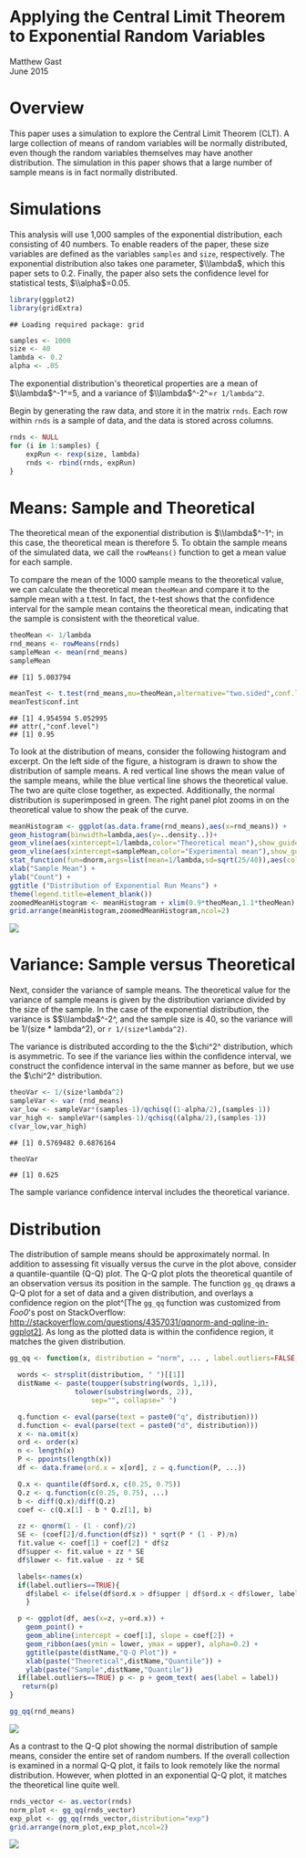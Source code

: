 # Applying the Central Limit Theorem to Exponential Random Variables
Matthew Gast  
June 2015  

# Overview

This paper uses a simulation to explore the Central Limit Theorem
(CLT).  A large collection of means of random variables will be
normally distributed, even though the random variables themselves may
have another distribution.  The simulation in this paper shows that a
large number of sample means is in fact normally distributed.

# Simulations

This analysis will use 1,000 samples of the exponential distribution,
each consisting of 40 numbers.  To enable readers of the paper, these
size variables are defined as the variables `samples` and `size`,
respectively.  The exponential distribution also takes one parameter,
$\\lambda$, which this paper sets to 0.2.  Finally, the paper also
sets the confidence level for statistical tests, $\\alpha$=0.05.


```r
library(ggplot2)
library(gridExtra)
```

```
## Loading required package: grid
```

```r
samples <- 1000
size <- 40
lambda <- 0.2
alpha <- .05
```

The exponential distribution's theoretical properties are a mean of
$\\lambda$^-1^=5, and a variance of $\\lambda$^-2^=`r
1/lambda^2`.

Begin by generating the raw data, and store it in the matrix `rnds`.  Each row within `rnds` is a sample of data, and the data is stored across columns.


```r
rnds <- NULL
for (i in 1:samples) {
    expRun <- rexp(size, lambda)
    rnds <- rbind(rnds, expRun)
}
```

# Means: Sample and Theoretical

The theoretical mean of the exponential distribution is
$\\lambda$^-1^; in this case, the theoretical mean is therefore 5.  To
obtain the sample means of the simulated data, we call the
`rowMeans()` function to get a mean value for each sample.

To compare the mean of the 1000 sample means to the theoretical
value, we can calculate the theoretical mean `theoMean` and compare it
to the sample mean with a t.test.  In fact, the t-test shows that the
confidence interval for the sample mean contains the theoretical mean,
indicating that the sample is consistent with the theoretical value.


```r
theoMean <- 1/lambda
rnd_means <- rowMeans(rnds)
sampleMean <- mean(rnd_means)
sampleMean
```

```
## [1] 5.003794
```

```r
meanTest <- t.test(rnd_means,mu=theoMean,alternative="two.sided",conf.level=(1-alpha))
meanTest$conf.int
```

```
## [1] 4.954594 5.052995
## attr(,"conf.level")
## [1] 0.95
```

To look at the distribution of means, consider the following histogram
and excerpt.  On the left side of the figure, a histogram is drawn to
show the distribution of sample means.  A red vertical line shows the
mean value of the sample means, while the blue vertical line shows the
theoretical value.  The two are quite close together, as expected.
Additionally, the normal distribution is superimposed in green.  The
right panel plot zooms in on the theoretical value to show the peak of
the curve.


```r
meanHistogram <- ggplot(as.data.frame(rnd_means),aes(x=rnd_means)) + 
geom_histogram(binwidth=lambda,aes(y=..density..))+
geom_vline(aes(xintercept=1/lambda,color="Theoretical mean"),show_guide=TRUE) +
geom_vline(aes(xintercept=sampleMean,color="Experimental mean"),show_guide=TRUE) + 
stat_function(fun=dnorm,args=list(mean=1/lambda,sd=sqrt(25/40)),aes(color="Fitted_normal")) +
xlab("Sample Mean") +
ylab("Count") +
ggtitle ("Distribution of Exponential Run Means") +
theme(legend.title=element_blank())
zoomedMeanHistogram <- meanHistogram + xlim(0.9*theoMean,1.1*theoMean)
grid.arrange(meanHistogram,zoomedMeanHistogram,ncol=2)
```

![](clt-simulation_files/figure-html/mean_histogram-1.png) 

# Variance: Sample versus Theoretical

Next, consider the variance of sample means.  The theoretical value
for the variance of sample means is given by the distribution variance
divided by the size of the sample.  In the case of the exponential
distribution, the variance is $$\\lambda$^-2^, and the sample size is
40, so the variance will be 1/(size * lambda^2), or `r
1/(size*lambda^2)`.

The variance is distributed according to the the $\chi^2^
distribution, which is asymmetric.  To see if the variance lies within
the confidence interval, we construct the confidence interval in the
same manner as before, but we use the $\chi^2^ distribution.


```r
theoVar <- 1/(size*lambda^2)
sampleVar <- var (rnd_means)
var_low <- sampleVar*(samples-1)/qchisq((1-alpha/2),(samples-1))
var_high <- sampleVar*(samples-1)/qchisq((alpha/2),(samples-1))
c(var_low,var_high)
```

```
## [1] 0.5769482 0.6876164
```

```r
theoVar
```

```
## [1] 0.625
```

The sample variance confidence interval includes the theoretical variance.

# Distribution

The distribution of sample means should be approximately normal.  In
addition to assessing fit visually versus the curve in the plot above,
consider a quantile-quantile (Q-Q) plot.  The Q-Q plot plots the
theoretical quantile of an observation versus its position in the
sample.  The function `gg_qq` draws a Q-Q plot for a set of data and a
given distribution, and overlays a confidence region on the plot^[The
`gg_qq` function was customized from *Foo0*'s post on StackOverflow:
http://stackoverflow.com/questions/4357031/qqnorm-and-qqline-in-ggplot2].
As long as the plotted data is within the confidence region, it
matches the given distribution.


```r
gg_qq <- function(x, distribution = "norm", ... , label.outliers=FALSE, conf = 0.95 ){

  words <- strsplit(distribution, " ")[[1]]
  distName <- paste(toupper(substring(words, 1,1)),
  	            tolower(substring(words, 2)),
                    sep="", collapse=" ")

  q.function <- eval(parse(text = paste0("q", distribution)))
  d.function <- eval(parse(text = paste0("d", distribution)))
  x <- na.omit(x)
  ord <- order(x)
  n <- length(x)
  P <- ppoints(length(x))
  df <- data.frame(ord.x = x[ord], z = q.function(P, ...))

  Q.x <- quantile(df$ord.x, c(0.25, 0.75))
  Q.z <- q.function(c(0.25, 0.75), ...)
  b <- diff(Q.x)/diff(Q.z)
  coef <- c(Q.x[1] - b * Q.z[1], b)

  zz <- qnorm(1 - (1 - conf)/2)
  SE <- (coef[2]/d.function(df$z)) * sqrt(P * (1 - P)/n)
  fit.value <- coef[1] + coef[2] * df$z
  df$upper <- fit.value + zz * SE
  df$lower <- fit.value - zz * SE

  labels<-names(x)
  if(label.outliers==TRUE){ 
    df$label <- ifelse(df$ord.x > df$upper | df$ord.x < df$lower, labels[ord],"")
    }

  p <- ggplot(df, aes(x=z, y=ord.x)) +
    geom_point() + 
    geom_abline(intercept = coef[1], slope = coef[2]) +
    geom_ribbon(aes(ymin = lower, ymax = upper), alpha=0.2) +
    ggtitle(paste(distName,"Q-Q Plot")) +
    xlab(paste("Theoretical",distName,"Quantile")) +
    ylab(paste("Sample",distName,"Quantile")) 
  if(label.outliers==TRUE) p <- p + geom_text( aes(label = label))
   return(p)
}

gg_qq(rnd_means)
```

![](clt-simulation_files/figure-html/qq_plot-1.png) 

As a contrast to the Q-Q plot showing the normal distribution of
sample means, consider the entire set of random numbers.  If the
overall collection is examined in a normal Q-Q plot, it fails to look
remotely like the normal distribution.  However, when plotted in an
exponential Q-Q plot, it matches the theoretical line quite well.


```r
rnds_vector <- as.vector(rnds)
norm_plot <- gg_qq(rnds_vector)
exp_plot <- gg_qq(rnds_vector,distribution="exp")
grid.arrange(norm_plot,exp_plot,ncol=2)
```

![](clt-simulation_files/figure-html/exp_qq_plot-1.png) 







